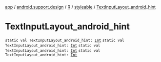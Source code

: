 [app](../../../index.md) / [android.support.design](../../index.md) / [R](../index.md) / [styleable](index.md) / [TextInputLayout_android_hint](.)

# TextInputLayout_android_hint

`static val TextInputLayout_android_hint: `[`Int`](https://kotlinlang.org/api/latest/jvm/stdlib/kotlin/-int/index.html)
`static val TextInputLayout_android_hint: `[`Int`](https://kotlinlang.org/api/latest/jvm/stdlib/kotlin/-int/index.html)
`static val TextInputLayout_android_hint: `[`Int`](https://kotlinlang.org/api/latest/jvm/stdlib/kotlin/-int/index.html)
`static val TextInputLayout_android_hint: `[`Int`](https://kotlinlang.org/api/latest/jvm/stdlib/kotlin/-int/index.html)